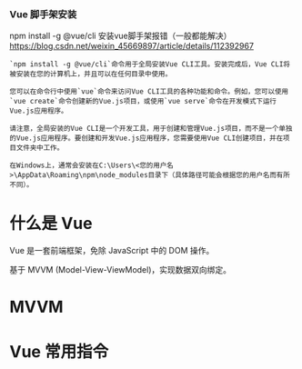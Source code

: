

### Vue 脚手架安装

npm install -g @vue/cli 安装vue脚手架报错（一般都能解决）<https://blog.csdn.net/weixin_45669897/article/details/112392967>

~~~
`npm install -g @vue/cli`命令用于全局安装Vue CLI工具。安装完成后，Vue CLI将被安装在您的计算机上，并且可以在任何目录中使用。

您可以在命令行中使用`vue`命令来访问Vue CLI工具的各种功能和命令。例如，您可以使用`vue create`命令创建新的Vue.js项目，或使用`vue serve`命令在开发模式下运行Vue.js应用程序。

请注意，全局安装的Vue CLI是一个开发工具，用于创建和管理Vue.js项目，而不是一个单独的Vue.js应用程序。要创建和开发Vue.js应用程序，您需要使用Vue CLI创建项目，并在项目文件夹中工作。

在Windows上，通常会安装在C:\Users\<您的用户名>\AppData\Roaming\npm\node_modules目录下（具体路径可能会根据您的用户名而有所不同）。
~~~


# 什么是 Vue
Vue 是一套前端框架，免除 JavaScript 中的 DOM 操作。

基于 MVVM (Model-View-ViewModel)，实现数据双向绑定。

# MVVM


# Vue 常用指令



